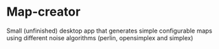 # Map-creator

Small (unfinished) desktop app that generates simple configurable maps using different noise algorithms (perlin, opensimplex and simplex)
